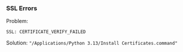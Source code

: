 
### SSL Errors

Problem: 
```
SSL: CERTIFICATE_VERIFY_FAILED
```

Solution:
`"/Applications/Python 3.13/Install Certificates.command"`